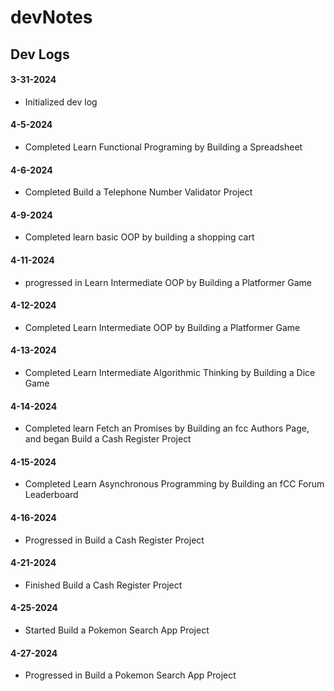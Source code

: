 # devNotes
 
## Dev Logs 

#### 3-31-2024

- Initialized dev log

#### 4-5-2024

- Completed Learn Functional Programing by Building a Spreadsheet

#### 4-6-2024

- Completed Build a Telephone Number Validator Project

#### 4-9-2024

- Completed learn basic OOP by building a shopping cart

#### 4-11-2024

- progressed in Learn Intermediate OOP by Building a Platformer Game

#### 4-12-2024

- Completed Learn Intermediate OOP by Building a Platformer Game

#### 4-13-2024

- Completed Learn Intermediate Algorithmic Thinking by Building a Dice Game

#### 4-14-2024

- Completed learn Fetch an Promises by Building an fcc Authors Page, and began Build a Cash Register Project

#### 4-15-2024

- Completed Learn Asynchronous Programming by Building an fCC Forum Leaderboard

#### 4-16-2024

- Progressed in Build a Cash Register Project

#### 4-21-2024

- Finished Build a Cash Register Project

#### 4-25-2024

- Started Build a Pokemon Search App Project

#### 4-27-2024

- Progressed in Build a Pokemon Search App Project

